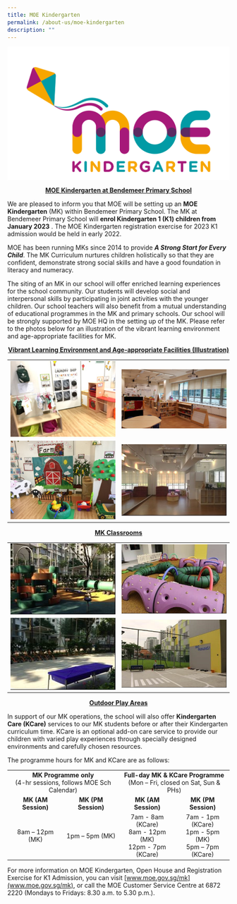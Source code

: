 ```yaml
---
title: MOE Kindergarten
permalink: /about-us/moe-kindergarten
description: ""
---
```

<img src="/images/05%20MOE%20Kindergarten%20Logo.jpg"
		 align="center" />

<p align="center"> <b> <u>MOE Kindergarten at Bendemeer Primary School</u> </b> </p>

We are pleased to inform you that MOE will be setting up an **MOE Kindergarten** (MK) within Bendemeer Primary School. The MK at Bendemeer Primary School will **enrol Kindergarten 1 (K1) children from January 2023** . The MOE Kindergarten registration exercise for 2023 K1 admission would be held in early 2022.

MOE has been running MKs since 2014 to provide ***A Strong Start for Every Child***. The MK Curriculum nurtures children holistically so that they are confident, demonstrate strong social skills and have a good foundation in literacy and numeracy.

The siting of an MK in our school will offer enriched learning experiences for the school community. Our students will develop social and interpersonal skills by participating in joint activities with the younger children. Our school teachers will also benefit from a mutual understanding of educational programmes in the MK and primary schools. Our school will be strongly supported by MOE HQ in the setting up of the MK. Please refer to the photos below for an illustration of the vibrant learning environment and age-appropriate facilities for MK. 



<p align="center"> <b> <u> Vibrant Learning Environment and Age-appropriate Facilities (Illustration) </u></b></p>


<table>
	<tr>
		<td width="50%">
			<img src="/images/1_LC.jpg"/>
		</td>
		<td width="50%">
			<img src="/images/2_LC.jpg"/>
		</td>
	</tr>
	<tr>
		<td>
			<img src="/images/3_LC.jpg"/>
		</td>
		<td>
			<img src="/images/4_LC.jpg"/>
		</td>
	</tr>
</table>

<p align="center"><b><u>MK Classrooms</u></b></p>

<table>
	<tr>
		<td width="50%">
			<img src="/images/5_LC.jpg"/>
		</td>
		<td width="50%">
			<img src="/images/6_LC.jpg"/>
		</td>
	</tr>
	<tr>
		<td>
			<img src="/images/7_LC.jpg"/>
		</td>
		<td>
			<img src="/images/8_LC.jpg"/>
		</td>
	</tr>
</table>

<p align="center"> <b> <u> Outdoor Play Areas </u> </b> </p>

In support of our MK operations, the school will also offer **Kindergarten Care (KCare)** services to our MK students before or after their Kindergarten curriculum time. KCare is an optional add-on care service to provide our children with varied play experiences through specially designed environments and carefully chosen resources. 

The programme hours for MK and KCare are as follows:
<table style="text-align:center">
	<tr>
		<td colspan=2> 
			<b> MK Programme only </b> <br>
			(4-hr sessions, follows MOE Sch Calendar)
		</td>
		<td colspan=2>
			<b>Full-day MK & KCare Programme </b> <br>
			(Mon – Fri, closed on Sat, Sun & PHs)
		</td>
	</tr>
	<tr>
		<td>			<b> MK (AM Session) </b>		</td>
		<td>			<b> MK (PM Session) </b>    </td>
		<td>			<b> MK (AM Session) </b>		</td>
		<td>			<b> MK (PM Session) </b>    </td>
	</tr>
	<tr>
		<td> 8am – 12pm (MK) </td>
		<td> 1pm – 5pm (MK) </td>
		<td> 
			7am - 8am (KCare) <br>
			8am - 12pm (MK) <br>
			12pm - 7pm (KCare)
		</td>
		<td>
			7am - 1pm (KCare) <br>
			1pm - 5pm (MK) <br>
			5pm – 7pm (KCare) 
		</td>
	</tr>
</table>

For more information on MOE Kindergarten, Open House and Registration Exercise for K1 Admission, you can visit [www.moe.gov.sg/mk](www.moe.gov.sg/mk), or call the MOE Customer Service Centre at 6872 2220 (Mondays to Fridays: 8.30 a.m. to 5.30 p.m.).